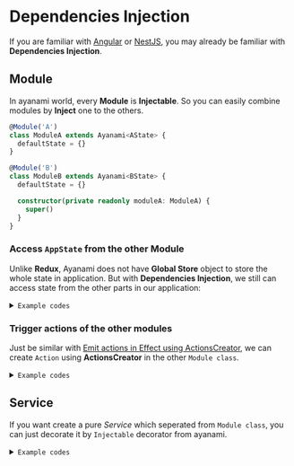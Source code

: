# Dependencies Injection
If you are familiar with [Angular](https://angular.io) or [NestJS](https://nestjs.com/), you may already be familiar with **Dependencies Injection**.

## Module
In ayanami world, every **Module** is **Injectable**. So you can easily combine modules by **Inject** one to the others.

```ts
@Module('A')
class ModuleA extends Ayanami<AState> {
  defaultState = {}
}

@Module('B')
class ModuleB extends Ayanami<BState> {
  defaultState = {}

  constructor(private readonly moduleA: ModuleA) {
    super()
  }
}
```

### Access `AppState` from the other **Module**
Unlike **Redux**, Ayanami does not have **Global Store** object to store the whole state in application.
But with **Dependencies Injection**, we still can access state from the other parts in our application:

<details>
<summary><code>Example codes</code></summary>

```ts
@Module('A')
class ModuleA extends Ayanami<AState> {
  defaultState = {}
}

@Module('B')
class ModuleB extends Ayanami<BState> {
  defaultState = {}

  constructor(private readonly moduleA: ModuleA) {
    super()
  }

  @Effect()
  addAndSync(payload$: Observable<number>) {
    return payload$.pipe(
      withLatestFrom(this.moduleA.state$),
      map(([payload, stateA]) => {
        ...
      })
    )
  }
}
```

</details>

### Trigger actions of the other modules
Just be similar with [Emit actions in Effect using ActionsCreator](./action.md#emit-actions-in-effect-using-actionscreator), we can create `Action` using **ActionsCreator** in the other `Module class`.

<details>
<summary><code>Example codes</code></summary>

```ts
@Module('A')
class ModuleA extends Ayanami<AState> {
  defaultState = {}

  @ImmerReducer()
  set(state: Draft<AState>, payload: string) {
    state.syncFromB = payload
  }
}

@Module('B')
class ModuleB extends Ayanami<BState> {
  defaultState = {}

  constructor(private readonly moduleA: ModuleA) {
    super()
  }

  @Effect()
  addAndSync(payload$: Observable<number>) {
    return payload$.pipe(
      withLatestFrom(this.moduleA.state$),
      map(([payload, stateA]) => {
        return this.moduleA.getActions().set(`${stateA.syncFromB}${payload}`)
      })
    )
  }
}
```

</details>

## Service
If you want create a pure *Service* which seperated from `Module class`, you can just decorate it by `Injectable` decorator from ayanami.

<details>
<summary><code>Example codes</code></summary>

```ts

@Module('Simple')
class SimpleModule extends Ayanami<SimpleState> {
  defaultState = {}

  constructor(private readonly httpClient: HttpClient) {
    super()
  }

  @Effect()
  create(payload$: Observable<CreateEntityPayload>) {
    return payload$.pipe(
      withLatestFrom(this.state$),
      exhaustMap(([payload, state]) => {
        return this.httpClient.post(`/resources/${state.id}`, {
          body: payload,
        })
      })
    )
  }
}
```

```ts
import { Injectable } from 'ayanami'
import { Observable } from 'rxjs'

@Injectable()
export class HttpClient {
  constructor(private readonly tracer: Tracer) {}

  get () {}
  post<T>(config: Config = {}): Observable<T> {
    return this.send<T>({
      ...config,
      method: 'POST',
    })
  }
  delete() {}
  put() {}

  private send<T>(config: Config): Observable<T> {
    return this.tracer.send(config)
  }
}

```

```ts
import { Injectable } from 'ayanami'
import { Observable } from 'rxjs'

export type TraceId = string & {
  readonly traceIdTag: unique symbol
}

@Injectable()
export class Tracer {
  send<T>(config: Config): Observable<T> {
    const traceId = this.generateTraceId()
    this.traceStart(traceId)
    return new Observable<T>((observer) => {
      const { config, abortController } = this.convertConfig(config, traceId)
      fetch(config).then((res) => {
        this.traceEnd(traceId, res)
        return res.json()
      }).then((data) => {
        observer.next(data)
        observer.complete()
      }).catch((e) => {
        observer.error(e)
      })
      return () => {
        abortController.abort()
      }
    })
  }

  private convertConfig(config: Config, traceId: TraceId): { config: FetchInit, abortController: AbortController } {}

  private traceStart(traceId: TraceId) {}

  private traceEnd(traceId: TraceId, res: Response) {}

  private generateTraceId(): TraceId {}
}
```

</details>

